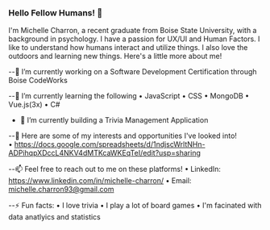 ### Hello Fellow Humans! 👋

I'm Michelle Charron, a recent graduate from Boise State University, with a background in psychology. I have a passion for UX/UI and Human Factors. I like to understand how humans interact and utilize things. I also love the outdoors and learning new things. Here's a little more about me!


--🔭 I’m currently working on a Software Development Certification through Boise CodeWorks

--🌱 I’m currently learning the following
      • JavaScript
      • CSS
      • MongoDB
      • Vue.js(3x) 
      • C# 
       
- 👯 I’m currently building a Trivia Management Application

--💬 Here are some of my interests and opportunities I've looked into!  
      • https://docs.google.com/spreadsheets/d/1ndjscWrltNHn-ADPihqpXDccL4NKV4dMTKcaWKEqTeI/edit?usp=sharing 

--📫 Feel free to reach out to me on these platforms!
      • LinkedIn: https://www.linkedin.com/in/michelle-charron/
      • Email: michelle.charron93@gmail.com

--⚡ Fun facts:
      • I love trivia
      • I play a lot of board games
      • I'm facinated with data anatlyics and statistics
